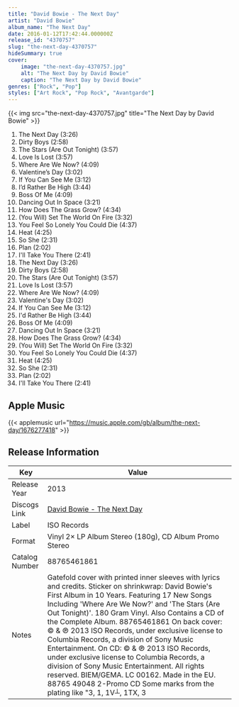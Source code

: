 ```yaml
---
title: "David Bowie - The Next Day"
artist: "David Bowie"
album_name: "The Next Day"
date: 2016-01-12T17:42:44.000000Z
release_id: "4370757"
slug: "the-next-day-4370757"
hideSummary: true
cover:
    image: "the-next-day-4370757.jpg"
    alt: "The Next Day by David Bowie"
    caption: "The Next Day by David Bowie"
genres: ["Rock", "Pop"]
styles: ["Art Rock", "Pop Rock", "Avantgarde"]
---
```


{{< img src="the-next-day-4370757.jpg" title="The Next Day by David Bowie" >}}

<!-- section break -->

1. The Next Day (3:26)
2. Dirty Boys (2:58)
3. The Stars (Are Out Tonight) (3:57)
4. Love Is Lost (3:57)
5. Where Are We Now? (4:09)
6. Valentine’s Day (3:02)
7. If You Can See Me (3:12)
8. I’d Rather Be High (3:44)
9. Boss Of Me (4:09)
10. Dancing Out In Space (3:21)
11. How Does The Grass Grow? (4:34)
12. (You Will) Set The World On Fire (3:32)
13. You Feel So Lonely You Could Die (4:37)
14. Heat (4:25)
15. So She (2:31)
16. Plan (2:02)
17. I'll Take You There (2:41)
18. The Next Day (3:26)
19. Dirty Boys (2:58)
20. The Stars (Are Out Tonight) (3:57)
21. Love Is Lost (3:57)
22. Where Are We Now? (4:09)
23. Valentine's Day (3:02)
24. If You Can See Me (3:12)
25. I'd Rather Be High (3:44)
26. Boss Of Me (4:09)
27. Dancing Out In Space (3:21)
28. How Does The Grass Grow? (4:34)
29. (You Will) Set The World On Fire (3:32)
30. You Feel So Lonely You Could Die (4:37)
31. Heat (4:25)
32. So She (2:31)
33. Plan (2:02)
34. I'll Take You There (2:41)

<!-- section break -->




## Apple Music
{{< applemusic url="https://music.apple.com/gb/album/the-next-day/1676277418" >}}






## Release Information
|  Key           | Value                                                |
| ---------------| ---------------------------------------------------- |
| Release Year   | 2013                                   |
| Discogs Link   | [David Bowie - The Next Day](https://www.discogs.com/release/4370757-David-Bowie-The-Next-Day) |
| Label          | ISO Records |
| Format         | Vinyl 2× LP Album Stereo (180g), CD Album Promo Stereo |
| Catalog Number | 88765461861 |
| Notes | Gatefold cover with printed inner sleeves with lyrics and credits.  Sticker on shrinkwrap:  David Bowie's First Album in 10 Years. Featuring 17 New Songs Including 'Where Are We Now?' and 'The Stars (Are Out Tonight)'. 180 Gram Vinyl. Also Contains a CD of the Complete Album. 88765461861  On back cover: © & ℗ 2013 ISO Records, under exclusive license to Columbia Records, a division of Sony Music Entertainment.  On CD:  © & ℗ 2013 ISO Records, under exclusive license to Columbia Records, a division of Sony Music Entertainment. All rights reserved. BIEM/GEMA. LC 00162. Made in the EU. 88765 49048 2-Promo CD  Some marks from the plating like "3, 1, 1V┴, 1TX, 3||, 1+-" appear mirrored in the runouts. |